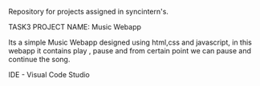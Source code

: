 Repository for projects assigned in syncintern's.

TASK3 PROJECT NAME: Music Webapp

 Its a simple Music Webapp designed using html,css and javascript, 
 in this webapp it contains play , pause and from certain point we can pause and continue the song.

 IDE - Visual Code Studio
